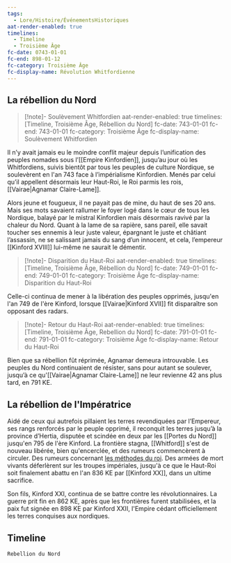 ```yaml
---
tags:
  - Lore/Histoire/ÉvénementsHistoriques
aat-render-enabled: true
timelines:
  - Timeline
  - Troisième Âge
fc-date: 0743-01-01
fc-end: 898-01-12
fc-category: Troisième Âge
fc-display-name: Révolution Whitfordienne
---
```

## La rébellion du Nord

> [!note]- Soulèvement Whitfordien
> aat-render-enabled: true
> timelines: [Timeline, Troisième Âge, Rébellion du Nord]
> fc-date: 743-01-01
> fc-end: 743-01-01
> fc-category: Troisième Âge
> fc-display-name: Soulèvement Whitfordien

Il n’y avait jamais eu le moindre conflit majeur depuis l’unification des peuples nomades sous l’[[Empire Kinfordien]], jusqu’au jour où les Whitfordiens, suivis bientôt par tous les peuples de culture Nordique, se soulevèrent en l'an 743 face à l’impérialisme Kinfordien.
Menés par celui qu’il appellent désormais leur Haut-Roi, le Roi parmis les rois, [[Vairae|Agnamar Claire-Lame]].

Alors jeune et fougueux, il ne payait pas de mine, du haut de ses 20 ans. Mais ses mots savaient rallumer le foyer logé dans le cœur de tous les Nordique, balayé par le mistral Kinfordien mais désormais ravivé par la chaleur du Nord.
Quant à la lame de sa rapière, sans pareil, elle savait toucher ses ennemis à leur juste valeur, épargnant le juste et châtiant l’assassin, ne se salissant jamais du sang d’un innocent, et cela, l’empereur [[Kinford XVIII]] lui-même ne saurait le démentir.

> [!note]- Disparition du Haut-Roi
> aat-render-enabled: true
> timelines: [Timeline, Troisième Âge, Rébellion du Nord]
> fc-date: 749-01-01
> fc-end: 749-01-01
> fc-category: Troisième Âge
> fc-display-name: Disparition du Haut-Roi

Celle-ci continua de mener à la libération des peuples opprimés, jusqu'en l'an 749 de l'ère Kinford, lorsque [[Vairae|Kinford XVII]] fit disparaître son opposant des radars.

> [!note]- Retour du Haut-Roi
> aat-render-enabled: true
> timelines: [Timeline, Troisième Âge, Rebellion du Nord]
> fc-date: 791-01-01
> fc-end: 791-01-01
> fc-category: Troisième Âge
> fc-display-name: Retour du Haut-Roi

Bien que sa rébellion fût réprimée, Agnamar demeura introuvable. Les peuples du Nord continuaient de résister, sans pour autant se soulever, jusqu’à ce qu'[[Vairae|Agnamar Claire-Lame]] ne leur revienne 42 ans plus tard, en 791 KE.

## La rébellion de l'Impératrice
Aidé de ceux qui autrefois pillaient les terres revendiquées par l’Empereur, ses rangs renforcés par le peuple opprimé, il reconquit les terres jusqu’à la province d’Hertia, disputée et scindée en deux par les [[Portes du Nord]] jusqu'en 795 de l'ère Kinford.
La frontière stagna, [[Whitford]] s'est de nouveau libérée, bien qu'encerclée, et des rumeurs commencèrent à circuler. Des rumeurs concernant [les méthodes du roi](https://www.youtube.com/watch?v=ok80VsRDOAI&ab_channel=MAGOYOND "MAGOYOND - SOYEZ PRÊTES [Le Roi Lion] - NECROPOLIS").
Des armées de mort vivants déferlèrent sur les troupes impériales, jusqu'à ce que le Haut-Roi soit finalement abattu en l'an 836 KE par [[Kinford XX]], dans un ultime sacrifice.

Son fils, Kinford XXI, continua de se battre contre les révolutionnaires.
La guerre prit fin en 862 KE, après que les frontières furent stabilisées, et la paix fut signée en 898 KE par Kinford XXII, l'Empire cédant officiellement les terres conquises aux nordiques.

## Timeline
```aat-vertical
Rebellion du Nord
```

